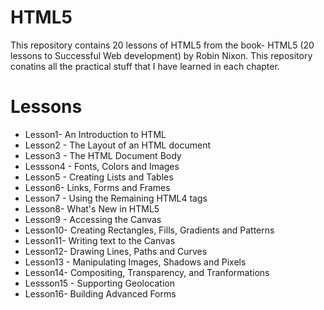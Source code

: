 # HTML5 

This repository contains 20 lessons of HTML5 from the book- HTML5 (20 lessons to Successful Web development) by Robin Nixon. This repository conatins all the practical stuff that I have learned in each chapter.

# Lessons
* Lesson1-  An Introduction to HTML
* Lesson2 - The Layout of an HTML document
* Lesson3 - The HTML Document Body
* Lessson4 - Fonts, Colors and Images
* Lesson5 - Creating Lists and Tables
* Lesson6- Links, Forms and Frames
* Lesson7 - Using the Remaining HTML4 tags
* Lesson8- What's New in HTML5
* Lesson9 - Accessing the Canvas
* Lesson10- Creating Rectangles, Fills, Gradients and Patterns
* Lesson11- Writing text to the Canvas
* Lesson12- Drawing Lines, Paths and Curves
* Lesson13 - Manipulating Images, Shadows and Pixels
* Lesson14- Compositing, Transparency, and Tranformations
* Lessson15 - Supporting Geolocation
* Lesson16-  Building Advanced Forms

